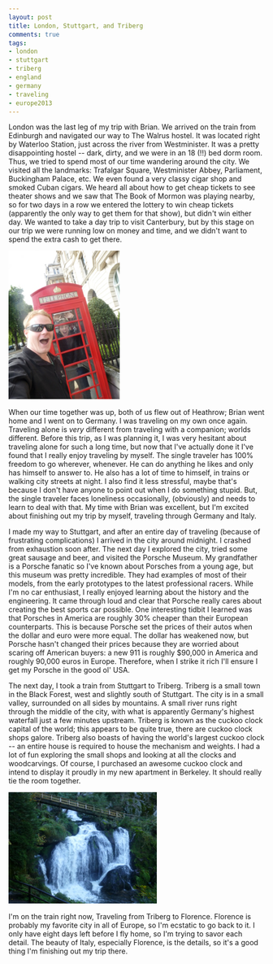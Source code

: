 ```yaml
---
layout: post
title: London, Stuttgart, and Triberg
comments: true
tags:
- london
- stuttgart
- triberg
- england
- germany
- traveling
- europe2013
---
```

London was the last leg of my trip with Brian. We arrived on the train from Edinburgh and navigated our way to The Walrus hostel. It was located right by Waterloo Station, just across the river from Westminister. It was a pretty disappointing hostel -- dark, dirty, and we were in an 18 (!!) bed dorm room. Thus, we tried to spend most of our time wandering around the city. We visited all the landmarks: Trafalgar Square, Westminister Abbey, Parliament, Buckingham Palace, etc. We even found a very classy cigar shop and smoked Cuban cigars. We heard all about how to get cheap tickets to see theater shows and we saw that The Book of Mormon was playing nearby, so for two days in a row we entered the lottery to win cheap tickets (apparently the only way to get them for that show), but didn't win either day. We wanted to take a day trip to visit Canterbury, but by this stage on our trip we were running low on money and time, and we didn't want to spend the extra cash to get there.

<a href="/img/full/corey_brian_london_phonebooth.jpg"><img alt="Corey and Brian in a London Phonebooth" src="/img/thumb/corey_brian_london_phonebooth.jpg" height="292" width="219" /></a>

When our time together was up, both of us flew out of Heathrow; Brian went home and I went on to Germany. I was traveling on my own once again. Traveling alone is _very_ different from traveling with a companion; worlds different. Before this trip, as I was planning it, I was very hesitant about traveling alone for such a long time, but now that I've actually done it I've found that I really enjoy traveling by myself. The single traveler has 100% freedom to go wherever, whenever. He can do anything he likes and only has himself to answer to. He also has a lot of time to himself, in trains or walking city streets at night. I also find it less stressful, maybe that's because I don't have anyone to point out when I do something stupid. But, the single traveler faces loneliness occasionally, (obviously) and needs to learn to deal with that. My time with Brian was excellent, but I'm excited about finishing out my trip by myself, traveling through Germany and Italy.

I made my way to Stuttgart, and after an entire day of traveling (because of frustrating complications) I arrived in the city around midnight. I crashed from exhaustion soon after. The next day I explored the city, tried some great sausage and beer, and visited the Porsche Museum. My grandfather is a Porsche fanatic so I've known about Porsches from a young age, but this museum was pretty incredible. They had examples of most of their models, from the early prototypes to the latest professional racers. While I'm no car enthusiast, I really enjoyed learning about the history and the engineering. It came through loud and clear that Porsche really cares about creating the best sports car possible. One interesting tidbit I learned was that Porsches in America are roughly 30% cheaper than their European counterparts. This is because Porsche set the prices of their autos when the dollar and euro were more equal. The dollar has weakened now, but Porsche hasn't changed their prices because they are worried about scaring off American buyers: a new 911 is roughly $90,000 in America and roughly 90,000 euros in Europe. Therefore, when I strike it rich I'll ensure I get my Porsche in the good ol' USA.

The next day, I took a train from Stuttgart to Triberg. Triberg is a small town in the Black Forest, west and slightly south of Stuttgart. The city is in a small valley, surrounded on all sides by mountains. A small river runs right through the middle of the city, with what is apparently Germany's highest waterfall just a few minutes upstream. Triberg is known as the cuckoo clock capital of the world; this appears to be quite true, there are cuckoo clock shops galore. Triberg also boasts of having the world's largest cuckoo clock -- an entire house is required to house the mechanism and weights. I had a lot of fun exploring the small shops and looking at all the clocks and woodcarvings. Of course, I purchased an awesome cuckoo clock and intend to display it proudly in my new apartment in Berkeley. It should really tie the room together.

<a href="/img/full/triberg_waterfall.jpg"><img alt="Triberg Waterfall" src="/img/thumb/triberg_waterfall.jpg" height="219" width="292" /></a>

I'm on the train right now, Traveling from Triberg to Florence. Florence is probably my favorite city in all of Europe, so I'm ecstatic to go back to it. I only have eight days left before I fly home, so I'm trying to savor each detail. The beauty of Italy, especially Florence, is the details, so it's a good thing I'm finishing out my trip there.
